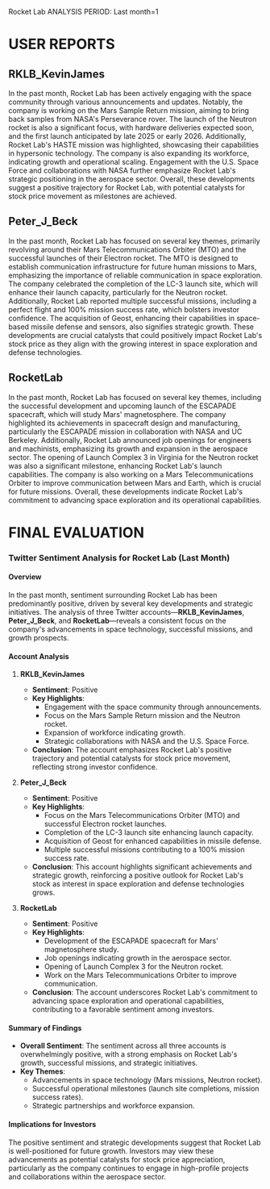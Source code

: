 Rocket Lab
ANALYSIS PERIOD: Last month=1

# USER REPORTS
## RKLB_KevinJames
In the past month, Rocket Lab has been actively engaging with the space community through various announcements and updates. Notably, the company is working on the Mars Sample Return mission, aiming to bring back samples from NASA's Perseverance rover. The launch of the Neutron rocket is also a significant focus, with hardware deliveries expected soon, and the first launch anticipated by late 2025 or early 2026. Additionally, Rocket Lab's HASTE mission was highlighted, showcasing their capabilities in hypersonic technology. The company is also expanding its workforce, indicating growth and operational scaling. Engagement with the U.S. Space Force and collaborations with NASA further emphasize Rocket Lab's strategic positioning in the aerospace sector. Overall, these developments suggest a positive trajectory for Rocket Lab, with potential catalysts for stock price movement as milestones are achieved.
## Peter_J_Beck
In the past month, Rocket Lab has focused on several key themes, primarily revolving around their Mars Telecommunications Orbiter (MTO) and the successful launches of their Electron rocket. The MTO is designed to establish communication infrastructure for future human missions to Mars, emphasizing the importance of reliable communication in space exploration. The company celebrated the completion of the LC-3 launch site, which will enhance their launch capacity, particularly for the Neutron rocket. Additionally, Rocket Lab reported multiple successful missions, including a perfect flight and 100% mission success rate, which bolsters investor confidence. The acquisition of Geost, enhancing their capabilities in space-based missile defense and sensors, also signifies strategic growth. These developments are crucial catalysts that could positively impact Rocket Lab's stock price as they align with the growing interest in space exploration and defense technologies.
## RocketLab
In the past month, Rocket Lab has focused on several key themes, including the successful development and upcoming launch of the ESCAPADE spacecraft, which will study Mars' magnetosphere. The company highlighted its achievements in spacecraft design and manufacturing, particularly the ESCAPADE mission in collaboration with NASA and UC Berkeley. Additionally, Rocket Lab announced job openings for engineers and machinists, emphasizing its growth and expansion in the aerospace sector. The opening of Launch Complex 3 in Virginia for the Neutron rocket was also a significant milestone, enhancing Rocket Lab's launch capabilities. The company is also working on a Mars Telecommunications Orbiter to improve communication between Mars and Earth, which is crucial for future missions. Overall, these developments indicate Rocket Lab's commitment to advancing space exploration and its operational capabilities.
# FINAL EVALUATION
### Twitter Sentiment Analysis for Rocket Lab (Last Month)

#### Overview
In the past month, sentiment surrounding Rocket Lab has been predominantly positive, driven by several key developments and strategic initiatives. The analysis of three Twitter accounts—**RKLB_KevinJames**, **Peter_J_Beck**, and **RocketLab**—reveals a consistent focus on the company's advancements in space technology, successful missions, and growth prospects.

#### Account Analysis

1. **RKLB_KevinJames**
   - **Sentiment**: Positive
   - **Key Highlights**:
     - Engagement with the space community through announcements.
     - Focus on the Mars Sample Return mission and the Neutron rocket.
     - Expansion of workforce indicating growth.
     - Strategic collaborations with NASA and the U.S. Space Force.
   - **Conclusion**: The account emphasizes Rocket Lab's positive trajectory and potential catalysts for stock price movement, reflecting strong investor confidence.

2. **Peter_J_Beck**
   - **Sentiment**: Positive
   - **Key Highlights**:
     - Focus on the Mars Telecommunications Orbiter (MTO) and successful Electron rocket launches.
     - Completion of the LC-3 launch site enhancing launch capacity.
     - Acquisition of Geost for enhanced capabilities in missile defense.
     - Multiple successful missions contributing to a 100% mission success rate.
   - **Conclusion**: This account highlights significant achievements and strategic growth, reinforcing a positive outlook for Rocket Lab's stock as interest in space exploration and defense technologies grows.

3. **RocketLab**
   - **Sentiment**: Positive
   - **Key Highlights**:
     - Development of the ESCAPADE spacecraft for Mars' magnetosphere study.
     - Job openings indicating growth in the aerospace sector.
     - Opening of Launch Complex 3 for the Neutron rocket.
     - Work on the Mars Telecommunications Orbiter to improve communication.
   - **Conclusion**: The account underscores Rocket Lab's commitment to advancing space exploration and operational capabilities, contributing to a favorable sentiment among investors.

#### Summary of Findings
- **Overall Sentiment**: The sentiment across all three accounts is overwhelmingly positive, with a strong emphasis on Rocket Lab's growth, successful missions, and strategic initiatives.
- **Key Themes**:
  - Advancements in space technology (Mars missions, Neutron rocket).
  - Successful operational milestones (launch site completions, mission success rates).
  - Strategic partnerships and workforce expansion.
  
#### Implications for Investors
The positive sentiment and strategic developments suggest that Rocket Lab is well-positioned for future growth. Investors may view these advancements as potential catalysts for stock price appreciation, particularly as the company continues to engage in high-profile projects and collaborations within the aerospace sector.